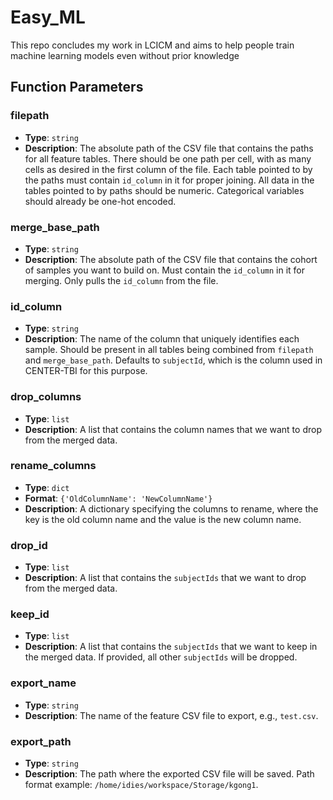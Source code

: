 # Easy_ML
This repo concludes my work in LCICM and aims to help people train machine learning models even without prior knowledge

## Function Parameters

### filepath
- **Type**: `string`
- **Description**: The absolute path of the CSV file that contains the paths for all feature tables. There should be one path per cell, with as many cells as desired in the first column of the file. Each table pointed to by the paths must contain `id_column` in it for proper joining. All data in the tables pointed to by paths should be numeric. Categorical variables should already be one-hot encoded.

### merge_base_path
- **Type**: `string`
- **Description**: The absolute path of the CSV file that contains the cohort of samples you want to build on. Must contain the `id_column` in it for merging. Only pulls the `id_column` from the file.

### id_column
- **Type**: `string`
- **Description**: The name of the column that uniquely identifies each sample. Should be present in all tables being combined from `filepath` and `merge_base_path`. Defaults to `subjectId`, which is the column used in CENTER-TBI for this purpose.

### drop_columns
- **Type**: `list`
- **Description**: A list that contains the column names that we want to drop from the merged data.

### rename_columns
- **Type**: `dict`
- **Format**: `{'OldColumnName': 'NewColumnName'}`
- **Description**: A dictionary specifying the columns to rename, where the key is the old column name and the value is the new column name.

### drop_id
- **Type**: `list`
- **Description**: A list that contains the `subjectIds` that we want to drop from the merged data.

### keep_id
- **Type**: `list`
- **Description**: A list that contains the `subjectIds` that we want to keep in the merged data. If provided, all other `subjectIds` will be dropped.

### export_name
- **Type**: `string`
- **Description**: The name of the feature CSV file to export, e.g., `test.csv`.

### export_path
- **Type**: `string`
- **Description**: The path where the exported CSV file will be saved. Path format example: `/home/idies/workspace/Storage/kgong1`.
